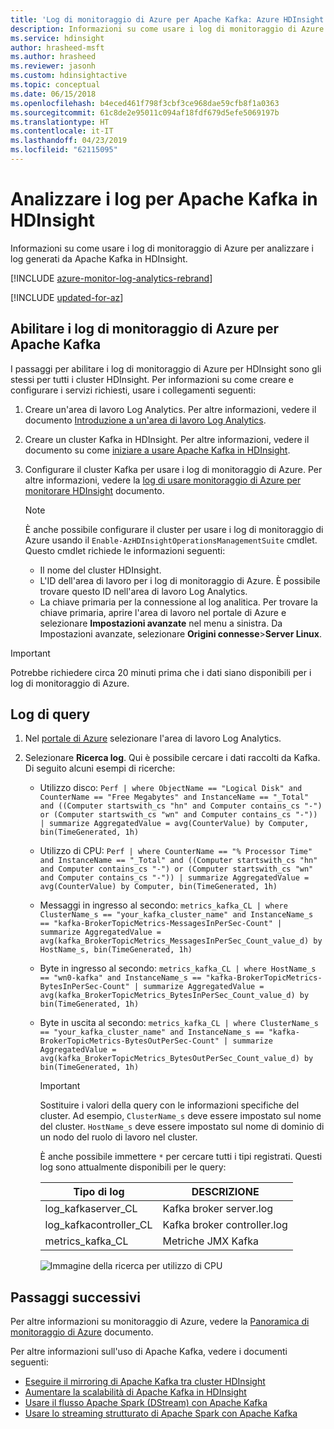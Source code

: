 ```yaml
---
title: 'Log di monitoraggio di Azure per Apache Kafka: Azure HDInsight'
description: Informazioni su come usare i log di monitoraggio di Azure per analizzare i log dei cluster Apache Kafka in HDInsight di Azure.
ms.service: hdinsight
author: hrasheed-msft
ms.author: hrasheed
ms.reviewer: jasonh
ms.custom: hdinsightactive
ms.topic: conceptual
ms.date: 06/15/2018
ms.openlocfilehash: b4eced461f798f3cbf3ce968dae59cfb8f1a0363
ms.sourcegitcommit: 61c8de2e95011c094af18fdf679d5efe5069197b
ms.translationtype: HT
ms.contentlocale: it-IT
ms.lasthandoff: 04/23/2019
ms.locfileid: "62115095"
---
```

# <a name="analyze-logs-for-apache-kafka-on-hdinsight"></a>Analizzare i log per Apache Kafka in HDInsight

Informazioni su come usare i log di monitoraggio di Azure per analizzare i log generati da Apache Kafka in HDInsight.

[!INCLUDE [azure-monitor-log-analytics-rebrand](../../../includes/azure-monitor-log-analytics-rebrand.md)]

[!INCLUDE [updated-for-az](../../../includes/updated-for-az.md)]

## <a name="enable-azure-monitor-logs-for-apache-kafka"></a>Abilitare i log di monitoraggio di Azure per Apache Kafka

I passaggi per abilitare i log di monitoraggio di Azure per HDInsight sono gli stessi per tutti i cluster HDInsight. Per informazioni su come creare e configurare i servizi richiesti, usare i collegamenti seguenti:

1. Creare un'area di lavoro Log Analytics. Per altre informazioni, vedere il documento [Introduzione a un'area di lavoro Log Analytics](https://docs.microsoft.com/azure/log-analytics).

2. Creare un cluster Kafka in HDInsight. Per altre informazioni, vedere il documento su come [iniziare a usare Apache Kafka in HDInsight](apache-kafka-get-started.md).

3. Configurare il cluster Kafka per usare i log di monitoraggio di Azure. Per altre informazioni, vedere la [log di usare monitoraggio di Azure per monitorare HDInsight](../hdinsight-hadoop-oms-log-analytics-tutorial.md) documento.

    > [!NOTE]  
    > È anche possibile configurare il cluster per usare i log di monitoraggio di Azure usando il `Enable-AzHDInsightOperationsManagementSuite` cmdlet. Questo cmdlet richiede le informazioni seguenti:
    >
    > * Il nome del cluster HDInsight.
    > * L'ID dell'area di lavoro per i log di monitoraggio di Azure. È possibile trovare questo ID nell'area di lavoro Log Analytics.
    > * La chiave primaria per la connessione al log analitica. Per trovare la chiave primaria, aprire l'area di lavoro nel portale di Azure e selezionare __Impostazioni avanzate__ nel menu a sinistra. Da Impostazioni avanzate, selezionare __Origini connesse__>__Server Linux__.


> [!IMPORTANT]  
> Potrebbe richiedere circa 20 minuti prima che i dati siano disponibili per i log di monitoraggio di Azure.

## <a name="query-logs"></a>Log di query

1. Nel [portale di Azure](https://portal.azure.com) selezionare l'area di lavoro Log Analytics.

2. Selezionare __Ricerca log__. Qui è possibile cercare i dati raccolti da Kafka. Di seguito alcuni esempi di ricerche:

   * Utilizzo disco: `Perf | where ObjectName == "Logical Disk" and CounterName == "Free Megabytes" and InstanceName == "_Total" and ((Computer startswith_cs "hn" and Computer contains_cs "-") or (Computer startswith_cs "wn" and Computer contains_cs "-")) | summarize AggregatedValue = avg(CounterValue) by Computer, bin(TimeGenerated, 1h)`

   * Utilizzo di CPU: `Perf | where CounterName == "% Processor Time" and InstanceName == "_Total" and ((Computer startswith_cs "hn" and Computer contains_cs "-") or (Computer startswith_cs "wn" and Computer contains_cs "-")) | summarize AggregatedValue = avg(CounterValue) by Computer, bin(TimeGenerated, 1h)`

   * Messaggi in ingresso al secondo: `metrics_kafka_CL | where ClusterName_s == "your_kafka_cluster_name" and InstanceName_s == "kafka-BrokerTopicMetrics-MessagesInPerSec-Count" | summarize AggregatedValue = avg(kafka_BrokerTopicMetrics_MessagesInPerSec_Count_value_d) by HostName_s, bin(TimeGenerated, 1h)`

   * Byte in ingresso al secondo: `metrics_kafka_CL | where HostName_s == "wn0-kafka" and InstanceName_s == "kafka-BrokerTopicMetrics-BytesInPerSec-Count" | summarize AggregatedValue = avg(kafka_BrokerTopicMetrics_BytesInPerSec_Count_value_d) by bin(TimeGenerated, 1h)`

   * Byte in uscita al secondo: `metrics_kafka_CL | where ClusterName_s == "your_kafka_cluster_name" and InstanceName_s == "kafka-BrokerTopicMetrics-BytesOutPerSec-Count" | summarize AggregatedValue = avg(kafka_BrokerTopicMetrics_BytesOutPerSec_Count_value_d) by bin(TimeGenerated, 1h)`

     > [!IMPORTANT]  
     > Sostituire i valori della query con le informazioni specifiche del cluster. Ad esempio, `ClusterName_s` deve essere impostato sul nome del cluster. `HostName_s` deve essere impostato sul nome di dominio di un nodo del ruolo di lavoro nel cluster.

     È anche possibile immettere `*` per cercare tutti i tipi registrati. Questi log sono attualmente disponibili per le query:

     | Tipo di log | DESCRIZIONE |
     | ---- | ---- |
     | log\_kafkaserver\_CL | Kafka broker server.log |
     | log\_kafkacontroller\_CL | Kafka broker controller.log |
     | metrics\_kafka\_CL | Metriche JMX Kafka |

     ![Immagine della ricerca per utilizzo di CPU](./media/apache-kafka-log-analytics-operations-management/kafka-cpu-usage.png)
 
## <a name="next-steps"></a>Passaggi successivi

Per altre informazioni su monitoraggio di Azure, vedere la [Panoramica di monitoraggio di Azure](../../log-analytics/log-analytics-get-started.md) documento.

Per altre informazioni sull'uso di Apache Kafka, vedere i documenti seguenti:

 * [Eseguire il mirroring di Apache Kafka tra cluster HDInsight](apache-kafka-mirroring.md)
 * [Aumentare la scalabilità di Apache Kafka in HDInsight](apache-kafka-scalability.md)
 * [Usare il flusso Apache Spark (DStream) con Apache Kafka](../hdinsight-apache-spark-with-kafka.md)
 * [Usare lo streaming strutturato di Apache Spark con Apache Kafka](../hdinsight-apache-kafka-spark-structured-streaming.md)
